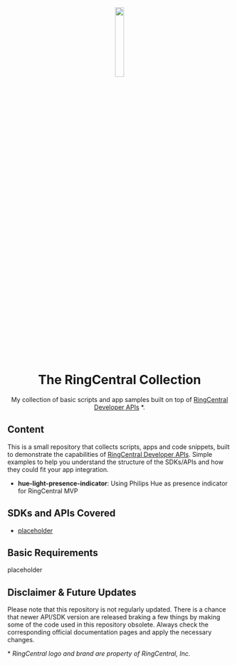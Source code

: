 <div align="center">
  
<img src="https://avatars.githubusercontent.com/u/6549285?s=200&v=4" align="center" width=20% height=20%>

# The RingCentral Collection
My collection of basic scripts and app samples built on top of [RingCentral Developer APIs](https://developers.ringcentral.com/) \*. 

</div>

## Content

This is a small repository that collects scripts, apps and code snippets, built to demonstrate the capabilities of [RingCentral Developer APIs](https://developers.ringcentral.com/). Simple examples to help you understand the structure of the SDKs/APIs and how they could fit your app integration.

* **hue-light-presence-indicator**: Using Philips Hue as presence indicator for RingCentral MVP

## SDKs and APIs Covered

* [placeholder](https://developers.ringcentral.com/)

## Basic Requirements 

placeholder

## Disclaimer & Future Updates

Please note that this repository is not regularly updated. There is a chance that newer API/SDK version are released braking a few things by making some of the code used in this repository obsolete. Always check the corresponding official documentation pages and apply the necessary changes.





\* _RingCentral logo and brand are property of RingCentral, Inc._
